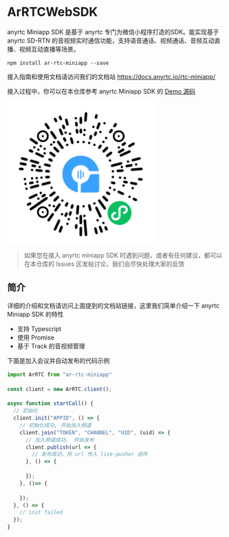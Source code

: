 # ArRTCWebSDK

anyrtc Miniapp SDK 是基于 anyrtc 专门为微信小程序打造的SDK。能实现基于 anyrtc SD-RTN 的音视频实时通信功能，支持语音通话、视频通话、音频互动直播、视频互动直播等场景。

```shell
npm install ar-rtc-miniapp --save
```

接入指南和使用文档请访问我们的文档站 https://docs.anyrtc.io/rtc-miniapp/

接入过程中，你可以在本仓库参考 anyrtc Miniapp SDK 的 [Demo 源码](./Demo)

![小程序二维码](https://raw.githubusercontent.com/anyRTC/ArMiniappSDK/master/Docs/docs/assets/demo_qrcode.png)

> 如果您在接入 anyrtc miniapp SDK 时遇到问题，或者有任何建议，都可以在本仓库的 Issues 区发帖讨论，我们会尽快处理大家的反馈

## 简介

详细的介绍和文档请访问上面提到的文档站链接，这里我们简单介绍一下 anyrtc Miniapp SDK 的特性

- 支持 Typescript
- 使用 Promise
- 基于 Track 的音视频管理

下面是加入会议并自动发布的代码示例

```js
import ArRTC from "ar-rtc-miniapp"

const client = new ArRTC.client();

async function startCall() {
  // 初始化
  client.init("APPID", () => {
    // 初始化成功, 开始加入频道
    client.join("TOKEN", "CHANNEL", "UID", (uid) => {
      // 加入频道成功， 开始发布
      client.publish(url => {
        // 发布成功，将 url 传入 live-pusher 组件 
      }, () => {

      });
    }, ()=> {
      
    });
  }, () => {
    // init failed
  });
}

```
